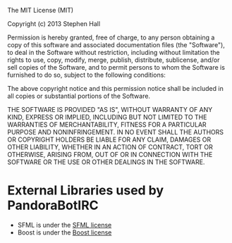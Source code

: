 The MIT License (MIT)

Copyright (c) 2013 Stephen Hall

Permission is hereby granted, free of charge, to any person obtaining a copy
of this software and associated documentation files (the "Software"), to deal
in the Software without restriction, including without limitation the rights
to use, copy, modify, merge, publish, distribute, sublicense, and/or sell
copies of the Software, and to permit persons to whom the Software is
furnished to do so, subject to the following conditions:

The above copyright notice and this permission notice shall be included in
all copies or substantial portions of the Software.

THE SOFTWARE IS PROVIDED "AS IS", WITHOUT WARRANTY OF ANY KIND, EXPRESS OR
IMPLIED, INCLUDING BUT NOT LIMITED TO THE WARRANTIES OF MERCHANTABILITY,
FITNESS FOR A PARTICULAR PURPOSE AND NONINFRINGEMENT. IN NO EVENT SHALL THE
AUTHORS OR COPYRIGHT HOLDERS BE LIABLE FOR ANY CLAIM, DAMAGES OR OTHER
LIABILITY, WHETHER IN AN ACTION OF CONTRACT, TORT OR OTHERWISE, ARISING FROM,
OUT OF OR IN CONNECTION WITH THE SOFTWARE OR THE USE OR OTHER DEALINGS IN
THE SOFTWARE.

External Libraries used by PandoraBotIRC
========================================

- SFML is under the [SFML license](https://raw.github.com/LaurentGomila/SFML/master/license.txt)
- Boost is under the [Boost license](http://www.boost.org/LICENSE_1_0.txt)